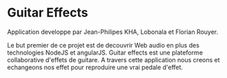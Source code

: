 # Guitar Effects

Application developpe par Jean-Philipes KHA, Lobonala et Florian Rouyer.

Le but premier de ce projet est de decouvrir Web audio en plus des technologies NodeJS et angularJS. Guitar effects est une plateforme collaborative d'effets de guitare. 
A travers cette application nous creons et echangeons nos effet pour reproduire une vrai pedale d'effet.


